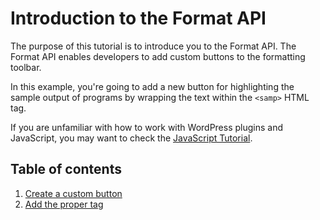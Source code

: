 # Introduction to the Format API

The purpose of this tutorial is to introduce you to the Format API. The Format API enables developers to add custom buttons to the formatting toolbar.

In this example, you're going to add a new button for highlighting the sample output of programs by wrapping the text within the `<samp>` HTML tag.

If you are unfamiliar with how to work with WordPress plugins and JavaScript, you may want to check the [JavaScript Tutorial](/docs/designers-developers/developers/tutorials/javascript/readme.md).

## Table of contents

1. [Create a custom button](/docs/designers-developers/developers/tutorials/format-api/1-custom-buttom.md)
2. [Add the proper tag](/docs/designers-developers/developers/tutorials/format-api/2-add-html-tag.md)
